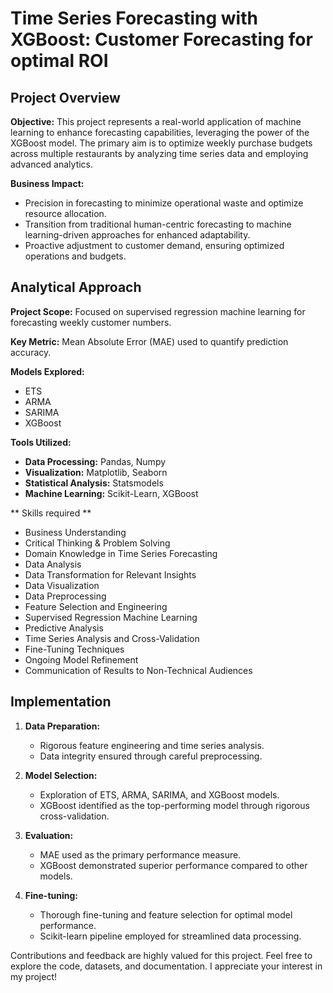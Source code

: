 # Time Series Forecasting with XGBoost: Customer Forecasting for optimal ROI

## Project Overview

**Objective:** This project represents a real-world application of machine learning to enhance forecasting capabilities, leveraging the power of the XGBoost model. The primary aim is to optimize weekly purchase budgets across multiple restaurants by analyzing time series data and employing advanced analytics.

**Business Impact:**
- Precision in forecasting to minimize operational waste and optimize resource allocation.
- Transition from traditional human-centric forecasting to machine learning-driven approaches for enhanced adaptability.
- Proactive adjustment to customer demand, ensuring optimized operations and budgets.

## Analytical Approach

**Project Scope:** Focused on supervised regression machine learning for forecasting weekly customer numbers.

**Key Metric:** Mean Absolute Error (MAE) used to quantify prediction accuracy.

**Models Explored:**
- ETS
- ARMA
- SARIMA
- XGBoost

**Tools Utilized:**
- **Data Processing:** Pandas, Numpy
- **Visualization:** Matplotlib, Seaborn
- **Statistical Analysis:** Statsmodels
- **Machine Learning:** Scikit-Learn, XGBoost

** Skills required **
- Business Understanding
- Critical Thinking & Problem Solving
- Domain Knowledge in Time Series Forecasting
- Data Analysis
- Data Transformation for Relevant Insights
- Data Visualization
- Data Preprocessing
- Feature Selection and Engineering
- Supervised Regression Machine Learning
- Predictive Analysis
- Time Series Analysis and Cross-Validation
- Fine-Tuning Techniques
- Ongoing Model Refinement
- Communication of Results to Non-Technical Audiences

## Implementation

1. **Data Preparation:**
   - Rigorous feature engineering and time series analysis.
   - Data integrity ensured through careful preprocessing.

2. **Model Selection:**
   - Exploration of ETS, ARMA, SARIMA, and XGBoost models.
   - XGBoost identified as the top-performing model through rigorous cross-validation.

3. **Evaluation:**
   - MAE used as the primary performance measure.
   - XGBoost demonstrated superior performance compared to other models.

4. **Fine-tuning:**
   - Thorough fine-tuning and feature selection for optimal model performance.
   - Scikit-learn pipeline employed for streamlined data processing.

Contributions and feedback are highly valued for this project. Feel free to explore the code, datasets, and documentation.
I appreciate your interest in my project!
